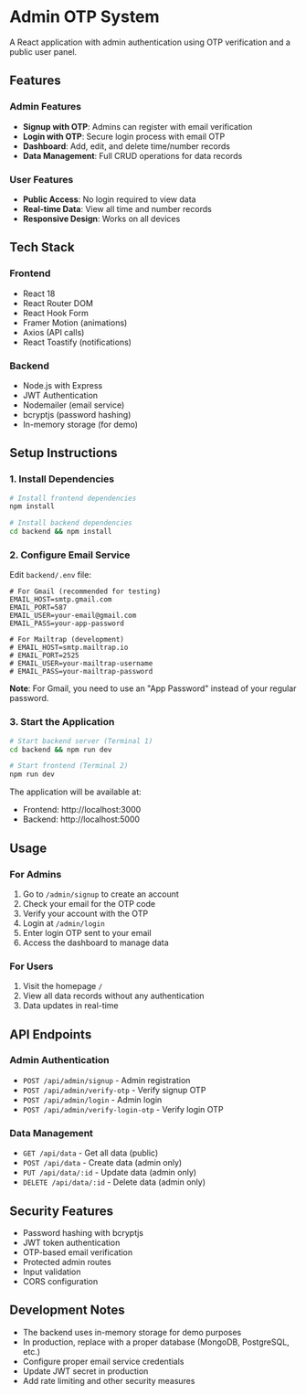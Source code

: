 # Admin OTP System

A React application with admin authentication using OTP verification and a public user panel.

## Features

### Admin Features
- **Signup with OTP**: Admins can register with email verification
- **Login with OTP**: Secure login process with email OTP
- **Dashboard**: Add, edit, and delete time/number records
- **Data Management**: Full CRUD operations for data records

### User Features
- **Public Access**: No login required to view data
- **Real-time Data**: View all time and number records
- **Responsive Design**: Works on all devices

## Tech Stack

### Frontend
- React 18
- React Router DOM
- React Hook Form
- Framer Motion (animations)
- Axios (API calls)
- React Toastify (notifications)

### Backend
- Node.js with Express
- JWT Authentication
- Nodemailer (email service)
- bcryptjs (password hashing)
- In-memory storage (for demo)

## Setup Instructions

### 1. Install Dependencies

```bash
# Install frontend dependencies
npm install

# Install backend dependencies
cd backend && npm install
```

### 2. Configure Email Service

Edit `backend/.env` file:

```env
# For Gmail (recommended for testing)
EMAIL_HOST=smtp.gmail.com
EMAIL_PORT=587
EMAIL_USER=your-email@gmail.com
EMAIL_PASS=your-app-password

# For Mailtrap (development)
# EMAIL_HOST=smtp.mailtrap.io
# EMAIL_PORT=2525
# EMAIL_USER=your-mailtrap-username
# EMAIL_PASS=your-mailtrap-password
```

**Note**: For Gmail, you need to use an "App Password" instead of your regular password.

### 3. Start the Application

```bash
# Start backend server (Terminal 1)
cd backend && npm run dev

# Start frontend (Terminal 2)
npm run dev
```

The application will be available at:
- Frontend: http://localhost:3000
- Backend: http://localhost:5000

## Usage

### For Admins
1. Go to `/admin/signup` to create an account
2. Check your email for the OTP code
3. Verify your account with the OTP
4. Login at `/admin/login`
5. Enter login OTP sent to your email
6. Access the dashboard to manage data

### For Users
1. Visit the homepage `/`
2. View all data records without any authentication
3. Data updates in real-time

## API Endpoints

### Admin Authentication
- `POST /api/admin/signup` - Admin registration
- `POST /api/admin/verify-otp` - Verify signup OTP
- `POST /api/admin/login` - Admin login
- `POST /api/admin/verify-login-otp` - Verify login OTP

### Data Management
- `GET /api/data` - Get all data (public)
- `POST /api/data` - Create data (admin only)
- `PUT /api/data/:id` - Update data (admin only)
- `DELETE /api/data/:id` - Delete data (admin only)

## Security Features

- Password hashing with bcryptjs
- JWT token authentication
- OTP-based email verification
- Protected admin routes
- Input validation
- CORS configuration

## Development Notes

- The backend uses in-memory storage for demo purposes
- In production, replace with a proper database (MongoDB, PostgreSQL, etc.)
- Configure proper email service credentials
- Update JWT secret in production
- Add rate limiting and other security measures